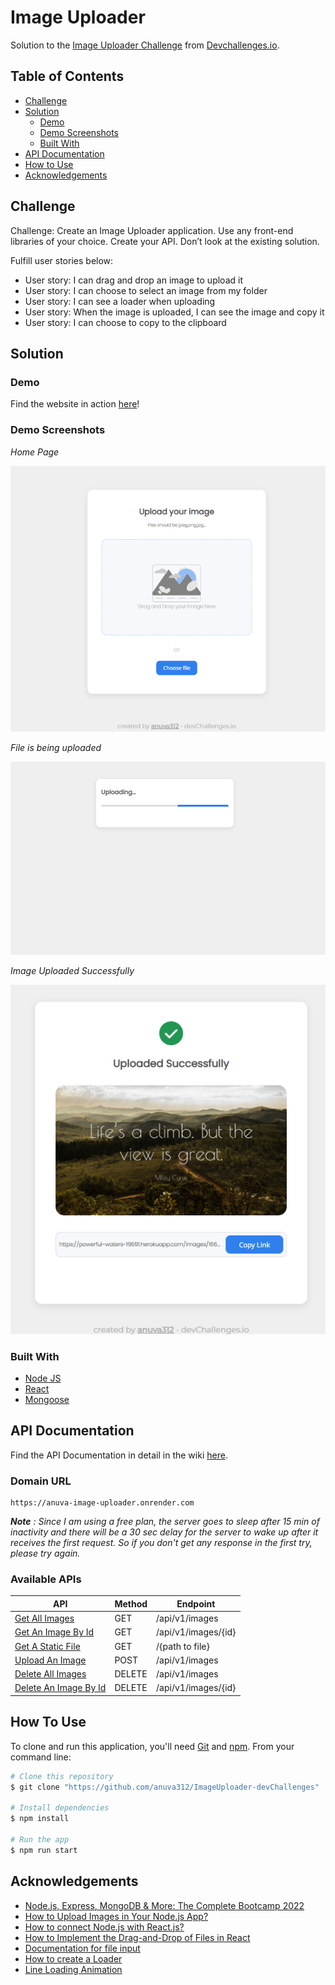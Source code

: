# Image Uploader

Solution to the [Image Uploader Challenge](https://devchallenges.io/challenges/O2iGT9yBd6xZBrOcVirx) from [Devchallenges.io](https://devchallenges.io/).

<!-- TABLE OF CONTENTS -->

## Table of Contents

- [Challenge](#challenge)
- [Solution](#solution)
  - [Demo](#demo)
  - [Demo Screenshots](#demo-screenshots)
  - [Built With](#built-with)
- [API Documentation](#api-documentation)
- [How to Use](#how-to-use)
- [Acknowledgements](#acknowledgements)

<!-- Challenge -->

## Challenge

Challenge: Create an Image Uploader application. Use any front-end libraries of your choice. Create your API. Don’t look at the existing solution.

Fulfill user stories below:

- User story: I can drag and drop an image to upload it
- User story: I can choose to select an image from my folder
- User story: I can see a loader when uploading
- User story: When the image is uploaded, I can see the image and copy it
- User story: I can choose to copy to the clipboard

## Solution

### Demo

Find the website in action [here](https://master--exquisite-heliotrope-34a798.netlify.app/)!

### Demo Screenshots

_*Home Page*_

![home-page](screenshots/home-page.PNG)

_*File is being uploaded*_

![uploading image](screenshots/uploading-loader.PNG)

_*Image Uploaded Successfully*_

![image-upload-success](screenshots/upload-successful.PNG)

### Built With

<!-- This section should list any major frameworks that you built your project using. Here are a few examples.-->

- [Node JS](https://nodejs.org/en/)
- [React](https://reactjs.org/)
- [Mongoose](https://mongoosejs.com/)

## API Documentation

Find the API Documentation in detail in the wiki [here](https://github.com/anuva312/ImageUploader-devChallenges/wiki).

### Domain URL

    https://anuva-image-uploader.onrender.com

_**Note** : Since I am using a free plan, the server goes to sleep after 15 min of inactivity and there will be a 30 sec delay for the server to wake up after it receives the first request. So if you don't get any response in the first try, please try again._

### Available APIs

| API                                                                                                         | Method | Endpoint            |
| ----------------------------------------------------------------------------------------------------------- | ------ | ------------------- |
| [Get All Images](https://github.com/anuva312/ImageUploader-devChallenges/wiki/Get-All-Images)               | GET    | /api/v1/images      |
| [Get An Image By Id](https://github.com/anuva312/ImageUploader-devChallenges/wiki/Get-An-Image-By-Id)       | GET    | /api/v1/images/{id} |
| [Get A Static File](https://github.com/anuva312/ImageUploader-devChallenges/wiki/Get-A-Static-File)         | GET    | /{path to file}     |
| [Upload An Image](https://github.com/anuva312/ImageUploader-devChallenges/wiki/Upload-An-Image)             | POST   | /api/v1/images      |
| [Delete All Images](https://github.com/anuva312/ImageUploader-devChallenges/wiki/Delete-All-Images)         | DELETE | /api/v1/images      |
| [Delete An Image By Id](https://github.com/anuva312/ImageUploader-devChallenges/wiki/Delete-An-Image-By-Id) | DELETE | /api/v1/images/{id} |

## How To Use

<!-- For example: -->

To clone and run this application, you'll need [Git](https://git-scm.com) and [npm](https://www.npmjs.com/). From your command line:

```bash
# Clone this repository
$ git clone "https://github.com/anuva312/ImageUploader-devChallenges"

# Install dependencies
$ npm install

# Run the app
$ npm run start
```

## Acknowledgements

- [Node.js, Express, MongoDB & More: The Complete Bootcamp 2022](https://www.udemy.com/course/nodejs-express-mongodb-bootcamp/)
- [How to Upload Images in Your Node.js App?](https://javascript.plainenglish.io/upload-images-in-your-node-app-e05d0423fd4a)
- [How to connect Node.js with React.js?](https://www.geeksforgeeks.org/how-to-connect-node-js-with-react-js/)
- [How to Implement the Drag-and-Drop of Files in React](https://betterprogramming.pub/how-to-implement-files-drag-and-drop-in-react-22cf42b7a7ef)
- [Documentation for file input](https://developer.mozilla.org/en-US/docs/Web/HTML/Element/input/file)
- [How to create a Loader](https://www.w3schools.com/howto/howto_css_loader.asp)
- [Line Loading Animation](https://codepen.io/ziafatali/pen/mxVwpq)
